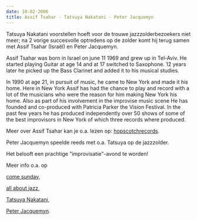 ```yaml
---
date: 10-02-2006
title: Assif Tsahar - Tatsuya Nakatani - Peter Jacquemyn
---
```

Tatsuya Nakatani voorstellen hoeft voor de trouwe jazzzolderbezoekers niet meer; na 2 vorige succesvolle optredens 
op de zolder komt hij terug samen met Assif Tsahar (Israël) en Peter Jacquemyn. 

Assif Tsahar was born in Israel on june 11 1969 and grew up in Tel-Aviv. He started playing 
Guitar at age 14 and at 17 switched to Saxophone. 12 years later he picked up the Bass Clarinet 
and added it to his musical studies. 

In 1990 at age 21, in pursuit of music, he came to New York and 
made it his home. Here in New York Assif has had the chance to play and record with a lot of the 
musicians who were the reason for him making New York his home. Also as part of his involvement 
in the improvise music scene He has founded and co-produced with Patricia Parker the Vision Festival. 
In the past few years he has produced independently over 50 shows of some of the best improvisors in New York 
of which three records where produced. 

Meer over Assif Tsahar kan je o.a. lezen op: [hopscotchrecords](http://www.hopscotchrecords.com/Assif.html). 

Peter Jacquemyn speelde reeds met o.a. Tatsuya op de jazzzolder. 

Het belooft een prachtige "improvisatie"-avond te worden! 

Meer info o.a. op 

[come sunday](http://www.onefinalnote.com/reviews/t/tsahar-assif/come-sunday.asp), 

[all about jazz](http://www.allaboutjazz.com/php/article.php?id=17923), 

[Tatsuya Nakatani](http://www.hhproduction.org/TATSUYA_NAKATANI_WORKS.html), 

 [Peter Jacquemyn](http://www.jacquemyn.com/).
